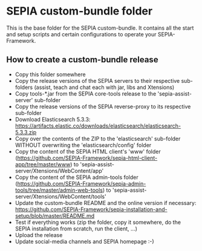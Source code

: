 # SEPIA custom-bundle folder

This is the base folder for the SEPIA custom-bundle. It contains all the start and setup scripts and certain configurations to operate your SEPIA-Framework.

## How to create a custom-bundle release

* Copy this folder somewhere
* Copy the release versions of the SEPIA servers to their respective sub-folders (assist, teach and chat each with jar, libs and Xtensions)
* Copy tools-*.jar from the SEPIA core-tools release to the 'sepia-assist-server' sub-folder
* Copy the release versions of the SEPIA reverse-proxy to its respective sub-folder 
* Download Elasticsearch 5.3.3: https://artifacts.elastic.co/downloads/elasticsearch/elasticsearch-5.3.3.zip
* Copy over the contents of the ZIP to the 'elasticsearch' sub-folder WITHOUT overwriting the 'elasticsearch/config' folder
* Copy the content of the SEPIA HTML client's 'www' folder (https://github.com/SEPIA-Framework/sepia-html-client-app/tree/master/www) to 'sepia-assist-server/Xtensions/WebContent/app'
* Copy the content of the SEPIA admin-tools folder (https://github.com/SEPIA-Framework/sepia-admin-tools/tree/master/admin-web-tools) to 'sepia-assist-server/Xtensions/WebContent/tools'
* Update the custom-bundle README and the online version if necessary: https://github.com/SEPIA-Framework/sepia-installation-and-setup/blob/master/README.md
* Test if everything works (zip the folder, copy it somewhere, do the SEPIA installation from scratch, run the client, ...)
* Upload the release
* Update social-media channels and SEPIA homepage :-)
